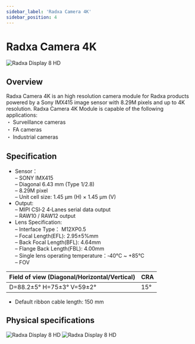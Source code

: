 ```yaml
---
sidebar_label: 'Radxa Camera 4K'
sidebar_position: 4
---
```


# Radxa Camera 4K


![Radxa Display 8 HD](/img/accessories/camera-4k.webp)

## Overview  
Radxa Camera 4K is an high resolution camera module for Radxa products powered by a Sony IMX415 image sensor with 8.29M pixels and up to 4K resolution. Radxa Camera 4K Module is capable of the following applications:  
・ Surveillance cameras  
・ FA cameras  
・ Industrial cameras  

##  Specification  

- Sensor：  
– SONY IMX415  
– Diagonal 6.43 mm (Type 1/2.8)  
– 8.29M pixel  
– Unit cell size: 1.45 µm (H) × 1.45 µm (V)  
- Output:  
– MIPI CSI‑2 4‑Lanes serial data output  
– RAW10 / RAW12 output  
- Lens Specification:   
– Interface Type： M12XP0.5  
– Focal Length(EFL): 2.95±5%mm  
– Back Focal Length(BFL): 4.64mm  
– Flange Back Length(FBL): 4.00mm  
– Single lens operating temperature：‑40°C ~ +85°C  
– FOV  

|Field of view (Diagonal/Horizontal/Vertical)  |  CRA  |
|----------------------------------------------|-------|
|D=88.2±5° H=75±3° V=59±2°                     |   15° |  

- Default ribbon cable length: 150 mm

## Physical specifications
![Radxa Display 8 HD](/img/accessories/camera-4k-spec-1.webp)
![Radxa Display 8 HD](/img/accessories/camera-4k-spec-2.webp)
